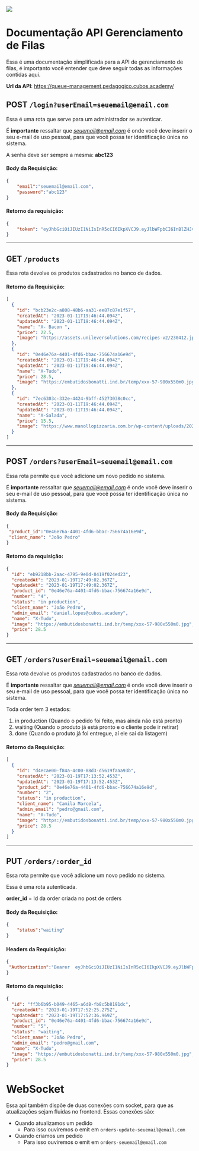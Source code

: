 ![](https://i.imgur.com/xG74tOh.png)

# Documentação API Gerenciamento de Filas

Essa é uma documentação simplificada para a API de gerenciamento de filas, é importanto você entender que deve seguir todas as informações contidas aqui.


**Url da API**: https://queue-management.pedagogico.cubos.academy/

## POST `/login?userEmail=seuemail@email.com`

Essa é uma rota que serve para um administrador se autenticar.

É **importante** ressaltar que *seuemail@email.com* é onde você deve inserir o seu e-mail de uso pessoal, para que você possa ter identificação única no sistema.

A senha deve ser sempre a mesma: **abc123**


#### Body da Requisição:
```json 
{
    "email":"seuemail@email.com",
    "password":"abc123"
}
```

#### Retorno da requisição: 

```json
{
    "token": "eyJhbGciOiJIUzI1NiIsInR5cCI6IkpXVCJ9.eyJlbWFpbCI6InBlZHJvQGdtYWlsLmNvbSIsImlhdCI6MTY3NDE0ODg0MCwiZXhwIjoxNjc0MjM1MjQwfQ.Iqev2UUCVRyy1ULDDbF8-kFRmgFcm0wTEAWGrYkA8Uk"
}
```

--- 
## GET `/products`

Essa rota devolve os produtos cadastrados no banco de dados.


#### Retorno da Requisição:
```json 
[
  {
    "id": "bcb23e2c-a808-48b6-aa31-ee87c87e1f57",
    "createdAt": "2023-01-11T19:46:44.094Z",
    "updatedAt": "2023-01-11T19:46:44.094Z",
    "name": "X- Bacon ",
    "price": 22.5,
    "image": "https://assets.unileversolutions.com/recipes-v2/230412.jpg?imwidth=800"
  },
  {
    "id": "0e46e76a-4401-4fd6-bbac-756674a16e9d",
    "createdAt": "2023-01-11T19:46:44.094Z",
    "updatedAt": "2023-01-11T19:46:44.094Z",
    "name": "X-Tudo",
    "price": 28.5,
    "image": "https://embutidosbonatti.ind.br/temp/xxx-57-980x550m0.jpg"
  },
  {
    "id": "7ec6303c-332e-4424-9bff-45273038c0cc",
    "createdAt": "2023-01-11T19:46:44.094Z",
    "updatedAt": "2023-01-11T19:46:44.094Z",
    "name": "X-Salada",
    "price": 15.5,
    "image": "https://www.manollopizzaria.com.br/wp-content/uploads/2021/02/X_TUDO_DE_HAMBURGUER1-1.jpg"
  }
]

```

---

## POST `/orders?userEmail=seuemail@email.com`

Essa rota permite que você adicione um novo pedido no sistema.

É **importante** ressaltar que *seuemail@email.com* é onde você deve inserir o seu e-mail de uso pessoal, para que você possa ter identificação única no sistema.

#### Body da Requisição:
```json 
{
 "product_id":"0e46e76a-4401-4fd6-bbac-756674a16e9d", 
 "client_name": "João Pedro"
}
```

#### Retorno da requisição: 

```json
{
  "id": "eb9218bb-2aac-4795-9e0d-8419f024ed23",
  "createdAt": "2023-01-19T17:49:02.367Z",
  "updatedAt": "2023-01-19T17:49:02.367Z",
  "product_id": "0e46e76a-4401-4fd6-bbac-756674a16e9d",
  "number": "4",
  "status": "in production",
  "client_name": "João Pedro",
  "admin_email": "daniel.lopes@cubos.academy",
  "name": "X-Tudo",
  "image": "https://embutidosbonatti.ind.br/temp/xxx-57-980x550m0.jpg",
  "price": 28.5
}
```
---

## GET `/orders?userEmail=seuemail@email.com`

Essa rota devolve os produtos cadastrados no banco de dados.

É **importante** ressaltar que *seuemail@email.com* é onde você deve inserir o seu e-mail de uso pessoal, para que você possa ter identificação única no sistema.

Toda order tem 3 estados:
1. in production (Quando o pedido foi feito, mas ainda não está pronto)
2. waiting (Quando o produto já está pronto e o cliente pode ir retirar)
3. done (Quando o produto já foi entregue, aí ele sai da listagem)


#### Retorno da Requisição:
```json 
[
  {
    "id": "d4ecae00-f84a-4c00-88d3-d5619faaa93b",
    "createdAt": "2023-01-19T17:13:52.453Z",
    "updatedAt": "2023-01-19T17:13:52.453Z",
    "product_id": "0e46e76a-4401-4fd6-bbac-756674a16e9d",
    "number": "2",
    "status": "in production",
    "client_name": "Camila Marcela",
    "admin_email": "pedro@gmail.com",
    "name": "X-Tudo",
    "image": "https://embutidosbonatti.ind.br/temp/xxx-57-980x550m0.jpg",
    "price": 28.5
  }
]

```

---

## PUT `/orders/:order_id`

Essa rota permite que você adicione um novo pedido no sistema.

Essa é uma rota autenticada.


**order_id** = Id da order criada no post de orders


#### Body da Requisição:
```json 
{
    "status":"waiting"
}
```

#### Headers da Requisição:
```json 
{
 "Authorization":"Bearer  eyJhbGciOiJIUzI1NiIsInR5cCI6IkpXVCJ9.eyJlbWFpbCI6InBlZHJvQGdtYWlsLmNvbSIsImlhdCI6MTY3NDE1MDcxOCwiZXhwIjoxNjc0MjM3MTE4fQ.MbIXE4qPHtXpszzBv4Eis3QXOkTqKCo0D-6WJliNOHc"
}
```

#### Retorno da requisição: 

```json
{
  "id": "ff3b6b95-b049-4465-a6d8-fb8c5b8191dc",
  "createdAt": "2023-01-19T17:52:25.275Z",
  "updatedAt": "2023-01-19T17:52:36.969Z",
  "product_id": "0e46e76a-4401-4fd6-bbac-756674a16e9d",
  "number": "5",
  "status": "waiting",
  "client_name": "João Pedro",
  "admin_email": "pedro@gmail.com",
  "name": "X-Tudo",
  "image": "https://embutidosbonatti.ind.br/temp/xxx-57-980x550m0.jpg",
  "price": 28.5
}
```

# WebSocket

Essa api também dispõe de duas conexões com socket, para que as atualizações sejam fluidas no frontend. Essas conexões são:

- Quando atualizamos um pedido
    - Para isso ouviremos o emit em `orders-update-seuemail@email.com`
- Quando criamos um pedido
    - Para isso ouviremos o emit em `orders-seuemail@email.com`

